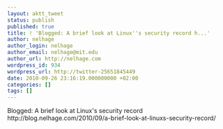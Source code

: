 ```yaml
---
layout: aktt_tweet
status: publish
published: true
title: ! 'Blogged: A brief look at Linux''s security record h...'
author: nelhage
author_login: nelhage
author_email: nelhage@mit.edu
author_url: http://nelhage.com
wordpress_id: 934
wordpress_url: http://twitter-25651845449
date: 2010-09-26 23:16:19.000000000 +02:00
categories: []
tags: []
---
```

Blogged: A brief look at Linux's security record http:&#47;&#47;blog.nelhage.com&#47;2010&#47;09&#47;a-brief-look-at-linuxs-security-record&#47;
